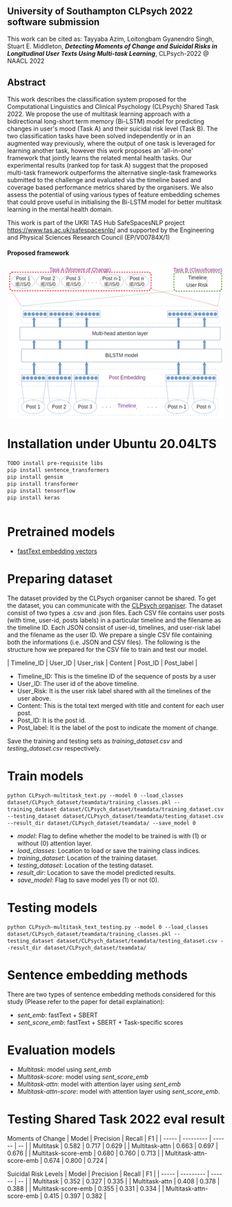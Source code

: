 ## University of Southampton CLPsych 2022 software submission

This work can be cited as:
Tayyaba Azim, Loitongbam Gyanendro Singh, Stuart E. Middleton,
__*Detecting Moments of Change and Suicidal Risks in Longitudinal User Texts Using Multi-task Learning*__,
CLPsych-2022 @ NAACL 2022

## Abstract
This work describes the classification system proposed for the Computational Linguistics and Clinical Psychology (CLPsych) Shared Task 2022. We propose the use of multitask learning approach with a bidirectional long-short term memory (Bi-LSTM) model for predicting changes in user's mood (Task A) and their suicidal risk level (Task B). The two classification tasks have been solved independently or in an augmented way previously, where the output of one task is leveraged for learning another task, however this work proposes an 'all-in-one' framework that jointly learns the related mental health tasks. Our experimental results (ranked top for task A) suggest that the proposed multi-task framework outperforms the alternative single-task frameworks submitted to the challenge and evaluated via the timeline based and coverage based performance metrics shared by the organisers. We also assess the potential of using various types of feature embedding schemes that could prove useful in initialising the Bi-LSTM model for better multitask learning in the mental health domain.


This work is part of the UKRI TAS Hub SafeSpacesNLP project https://www.tas.ac.uk/safespacesnlp/ and supported by the Engineering and Physical Sciences Research Council (EP/V00784X/1)

<h4>Proposed framework</h4>
<img src="https://github.com/stuartemiddleton/uos_clpsych/blob/main/image/Pipeline.png" alt="Framework">
<br>

# Installation under Ubuntu 20.04LTS

```
TODO install pre-requisite libs
pip install sentence_transformers
pip install gensim
pip install transformer
pip install tensorflow
pip install keras


```

# Pretrained models
+ [fastText embedding vectors](https://dl.fbaipublicfiles.com/fasttext/vectors-english/wiki-news-300d-1M.vec.zip)

# Preparing dataset
The dataset provided by the CLPsych organiser cannot be shared. To get the dataset, you can communicate with the [CLPsych organiser](https://clpsych.org/). The dataset consist of two types a .csv and .json files. Each CSV file contains user posts (with time, user-id, posts labels) in a particular timeline and the filename as the timeline ID. Each JSON consist of user-id, timelines, and user-risk label and the filename as the user ID. We prepare a single CSV file containing both the informations (i.e. JSON and CSV files). The following is the structure how we prepared for the CSV file to train and test our model.

| Timeline_ID | User_ID | User_risk | Content | Post_ID | Post_label |

- Timeline_ID: This is the timeline ID of the sequence of posts by a user
- User_ID: The user id of the above timeline.
- User_Risk: It is the user risk label shared with all the timelines of the user above.
- Content: This is the total text merged with title and content for each user post.
- Post_ID: It is the post id.
- Post_label: It is the label of the post to indicate the moment of change.

Save the training and testing sets as *training_dataset.csv* and *testing_dataset.csv* respectively.

# Train models
```
python CLPsych-multitask_text.py --model 0 --load_classes dataset/CLPsych_dataset/teamdata/training_classes.pkl --training_dataset dataset/CLPsych_dataset/teamdata/training_dataset.csv --testing_dataset dataset/CLPsych_dataset/teamdata/testing_dataset.csv --result_dir dataset/CLPsych_dataset/teamdata/ --save_model 0
```
+ *model*: Flag to define whether the model to be trained is with (1) or without (0) attention layer.
+ *load_classes*: Location to load or save the training class indices.
+ *training_dataset*: Location of the training dataset.
+ *testing_dataset*: Location of the testing dataset.
+ *result_dir*: Location to save the model predicted results.
+ *save_model*: Flag to save model yes (1) or not (0).


# Testing models

```
python CLPsych-multitask_text_testing.py --model 0 --load_classes dataset/CLPsych_dataset/teamdata/training_classes.pkl --testing_dataset dataset/CLPsych_dataset/teamdata/testing_dataset.csv --result_dir dataset/CLPsych_dataset/teamdata/
```

# Sentence embedding methods
There are two types of sentence embedding methods considered for this study (Please refer to the paper for detail explaination):
+ *sent_emb*: fastText + SBERT 
+ *sent_score_emb*: fastText + SBERT + Task-specific scores

# Evaluation models
+ *Multitask*: model using *sent_emb* 
+ *Multitask-score*: model using *sent_score_emb* 
+ *Multitask-attn*: model with attention layer using *sent_emb*
+ *Multitask-attn-score*: model with attention layer using *sent_score_emb*. 

# Testing Shared Task 2022 eval result

Moments of Change 
| Model | Precision | Recall | F1 |
| ----- | --------- | ------ | -- |
| Multitask	| 0.582	| 0.717	| 0.629	| 
| Multitask-attn	| 0.663	| 0.697	| 0.676	| 
| Multitask-score-emb	| 0.680	| 0.760	| 0.713	| 
| Multitask-attn-score-emb	| 0.674	| 0.800	| 0.724	| 




Suicidal Risk Levels
| Model | Precision | Recall | F1 |
| ----- | --------- | ------ | -- |
| Multitask	| 0.352	| 0.327	| 0.335	| 
| Multitask-attn	|  0.408	| 0.378	| 0.388	| 
| Multitask-score-emb	|  0.355	| 0.331	| 0.334	| 
| Multitask-attn-score-emb	| 0.415	| 0.397	| 0.382	| 


